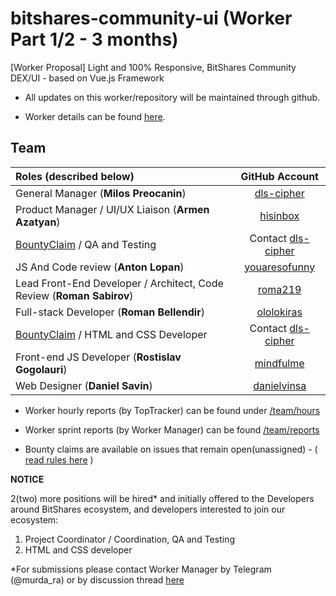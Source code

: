 # bitshares-community-ui (Worker Part 1/2 - 3 months)
[Worker Proposal] Light and 100% Responsive, BitShares Community DEX/UI - based on Vue.js Framework


- All updates on this worker/repository will be maintained through github. 

- Worker details can be found [here](https://www.bitshares.foundation/workers/2018-08-trusty-community-ui-p1).

## Team 

| Roles (described below)             | GitHub Account |
|:---------------------------------- |:-------------:|
| General Manager (**Milos Preocanin**)   |  [dls-cipher](https://github.com/dls-cipher)     |
| Product Manager / UI/UX Liaison (**Armen Azatyan**)   |   [hisinbox](https://github.com/hisinbox)     |
| [BountyClaim](#) / QA and Testing      |    Contact [dls-cipher](https://github.com/dls-cipher)     |
| JS And Code review (**Anton Lopan**)   |	 [youaresofunny](https://github.com/youaresofunny)     |
| Lead Front-End Developer / Architect, Code Review (**Roman Sabirov**)	 |  [roma219](https://github.com/roma219)      |
| Full-stack Developer (**Roman Bellendir**)  |    [ololokiras](https://github.com/ololokiras)     |
| [BountyClaim](#) / HTML and CSS Developer	       |    Contact [dls-cipher](https://github.com/dls-cipher)     |
| Front-end JS Developer (**Rostislav Gogolauri**)     |	  [mindfulme](https://github.com/mindfulme)     |
| Web Designer (**Daniel Savin**)   |	  [danielvinsa](https://github.com/danielvinsa)     |


- Worker hourly reports (by TopTracker) can be found under [/team/hours](https://github.com/bitshares/bitshares-community-ui/tree/master/team/hours)

- Worker sprint reports (by Worker Manager) can be found [/team/reports](https://github.com/bitshares/bitshares-community-ui/tree/master/team/reports)

- Bounty claims are available on issues that remain open(unassigned) - ( [read rules here](https://github.com/bitshares/bitshares-community-ui/blob/master/BOUNTY-RULES.md) )

**NOTICE**

2(two) more positions will be hired* and initially offered to the Developers around BitShares ecosystem, and developers interested to join our ecosystem:

1. Project Coordinator / Coordination, QA and Testing
2. HTML and CSS developer


*For submissions please contact Worker Manager by Telegram (@murda_ra) or by discussion thread [here](https://bitsharestalk.org/index.php?topic=26873.0)


